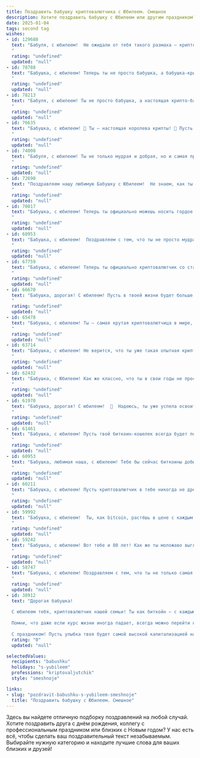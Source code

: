 ```yaml
---
title: Поздравить бабушку криптовалютчика с Юбилеем. Смешное
description: Хотите поздравить бабушку с Юбилеем или другим праздником? Наш ИИ создаст незабываемое поздравление, а вы обязательно выделитесь среди других.  
date: 2025-01-04
tags: second tag
wishes:
- id: 129688
  text: "Бабуля, с юбилеем!  Не ожидали от тебя такого размаха — криптовалютчик в твоём возрасте!  Теперь, надеюсь, внукам на конфеты точно хватит, даже если курс биткоина вдруг рухнет.  Держись молодцом,  и пусть твоя \"цифровая\" пенсия будет стабильнее, чем курс рубля!  С праздником!
  "
  rating: "undefined"
  updated: "null"
- id: 78788
  text: "Бабушка, с юбилеем! Теперь ты не просто бабушка, а бабушка-криптовалютчик! Вот это поворот! Желаю тебе, чтобы твои инвестиции росли как на дрожжах, а биткоин никогда не падал! 🥳
  "
  rating: "undefined"
  updated: "null"
- id: 78213
  text: "Бабуля, с юбилеем! Ты не просто бабушка, а настоящая крипто-бабушка! Теперь тебе доступны не только пирожки с капустой, но и пирожки с биткоинами! 🥳 Можешь смело покупать внукам самые крутые NFT-картинки, и никто не скажет тебе \"нельзя!\" 🚀
  "
  rating: "undefined"
  updated: "null"
- id: 76635
  text: "Бабушка, с юбилеем! 🎉 Ты – настоящая королева крипты! 🚀 Пусть биткоин всегда растёт, а ты вкладываешь только в самые прибыльные токены! 🤑 Желаем тебе, чтобы твоя жизнь была настолько же яркой, как график криптовалюты в день взлёта! 🤣
  "
  rating: "undefined"
  updated: "null"
- id: 74008
  text: "Бабуля, с юбилеем! Ты не только мудрая и добрая, но и самая прогрессивная бабушка в мире!  Криптовалютчик - это круто, особенно в твои годы!  Желаю, чтобы твои биткоины росли как на дрожжах, а ты всегда оставалась на волне новых технологий!
  "
  rating: "undefined"
  updated: "null"
- id: 72690
  text: "Поздравляем нашу любимую Бабушку с Юбилеем!  Не знаем, как ты успеваешь следить за курсом биткоина, но точно знаем, что ты самая крутая криптовалютчица в мире!  Желаем тебе крепкого здоровья, чтобы тебе хватало сил на все твои майнинг-фермы, и еще больше радости в жизни!
  "
  rating: "undefined"
  updated: "null"
- id: 70817
  text: "Бабушка, с юбилеем! Теперь ты официально можешь носить гордое звание \"Крипто-Бабушка\"! Желаем, чтобы биткоин рос, как внуки, и чтобы твоя крипто-копилка всегда была полна!  🎉💰
  "
  rating: "undefined"
  updated: "null"
- id: 68953
  text: "Бабушка, с юбилеем!  Поздравляем с тем, что ты не просто мудрая женщина, но и криптовалютчик с опытом! Надеемся, что твоя крипто-кошелька полна биткоинами, а не просто виртуальными котиками! 🎉
  "
  rating: "undefined"
  updated: "null"
- id: 67759
  text: "Бабушка, с юбилеем! Теперь ты официально криптовалютчик со стажем! 🥳  Надеюсь, твои \"майнинговые\" операции приносят больше прибыли, чем у внуков! 😉
  "
  rating: "undefined"
  updated: "null"
- id: 66670
  text: "Бабушка, дорогая! С юбилеем! Пусть в твоей жизни будет больше биткоинов, чем морщин, а сатоши будут падать тебе прямо в руки! 😜
  "
  rating: "undefined"
  updated: "null"
- id: 65478
  text: "Бабушка, с юбилеем! Ты – самая крутая криптовалютчица в мире, которая не только умеет вязать носки, но и майнить биткоины! Желаем тебе, чтобы твоя крипто-ферма всегда работала без перебоев, а курс BTC рос так быстро, как ты собирала грибы в молодости!
  "
  rating: "undefined"
  updated: "null"
- id: 63714
  text: "Бабушка, с юбилеем! Не верится, что ты уже такая опытная криптовалютчица! Тебе бы сейчас не биткоинами торговать, а внуков баловать, но, видимо, ты решила, что цифровая валюта - это наше будущее! Желаю тебе, чтобы биткоин всегда рос, а сатоши падали тебе на голову в виде приятных бонусов!
  "
  rating: "undefined"
  updated: "null"
- id: 62432
  text: "Бабушка, с Юбилеем! Как же классно, что ты в свои годы не просто в курсе, что такое криптовалюта, а сама с ней работаешь! Может, скоро и Bitcoin в твои борщи добавишь? 😉  Будь здорова, бодра и всегда в тренде!
  "
  rating: "undefined"
  updated: "null"
- id: 61970
  text: "Бабушка, дорогая! С юбилеем!  🥳  Надеюсь, ты уже успела освоить не только садовый участок, но и криптовалютный рынок!  😉  Пусть твоя цифровая монета, как и твои внуки, приносит только радость и прибыль! 🎉
  "
  rating: "undefined"
  updated: "null"
- id: 61461
  text: "Бабушка, с юбилеем! Пусть твой биткоин-кошелек всегда будет полон, а майнинг-ферма работает без перебоев! 🎉🚀  Желаем тебе крепкого здоровья, чтобы ты дожила до того времени, когда криптовалюта станет официальной валютой, и  смогла оплатить все счета майнинговыми наградами! 😉
  "
  rating: "undefined"
  updated: "null"
- id: 60953
  text: "Бабушка, любимая наша, с юбилеем! Тебе бы сейчас биткоины добывать, а не пирожки печь, но мы тебя любим такой, какая ты есть -  умной, доброй и с горячим сердцем, которое всегда готово согреть нас своим теплом.  🎉
  "
  rating: "undefined"
  updated: "null"
- id: 60211
  text: "Бабушка, с юбилеем! Пусть криптовалютчик в тебе никогда не дремлет, а биткоины только растут! 🥳💰  Желаем тебе крепкого здоровья, чтобы ты могла шагать в ногу с технологиями, и неиссякаемого оптимизма, чтобы даже самые волатильные курсы не могли тебя заставить нервничать! 😉🚀
  "
  rating: "undefined"
  updated: "null"
- id: 59992
  text: "Бабушка, с юбилеем!  Ты, как bitcoin, растёшь в цене с каждым годом, только вместо майнинга у тебя – любовь и забота. Продолжай \"копать\" счастье, а мы будем \"тратить\" его на твою улыбку!
  "
  rating: "undefined"
  updated: "null"
- id: 59242
  text: "Бабушка, с юбилеем! Вот тебе и 80 лет! Как же ты моложаво выглядишь! Неужели секрет в криптовалюте? 😎  Считай, ты \"криптовалютная бабушка\" – настоящий пророк цифрового века!  Желаю тебе, чтобы биткоин рос как на дрожжах, чтобы у тебя всегда были самые крутые NFT, а жизненная энергия била ключом, как в блокчейне!
  "
  rating: "undefined"
  updated: "null"
- id: 58747
  text: "Бабушка, с юбилеем! Поздравляем с тем, что ты не только самая мудрая женщина в мире, но и, видимо, крутой криптовалютчик!  Надеемся, биткоин у тебя растет, а ты, как всегда, впереди планеты всей! 🥳
  "
  rating: "undefined"
  updated: "null"
- id: 38912
  text: "Дорогая бабушка!
  
  С юбилеем тебя, криптовалютчик нашей семьи! Ты как биткойн — с каждым годом только дорожаешь! Желаем, чтобы у тебя всегда было больше «плюсов» в жизни, чем «минусов» — как в лучших инвестициях! Пусть каждый день приносит свои дивиденды, а смех и радость складываются в счастливый кошелек!
  
  Помни, что даже если курс жизни иногда падает, всегда можно перейти на стабильные валюты: обнимашки, поцелуи и вкусные пирожки!
  
  С праздником! Пусть улыбка твоя будет самой высокой капитализацией нашего рода!"
  rating: "0"
  updated: "null"

selectedValues:
  recipients: "babushku"
  holidays: "s-yubileem"
  professions: "kriptovaljutchik"
  style: "smeshnoje"

links:
- slug: "pozdravit-babushku-s-yubileem-smeshnoje"
  title: "Поздравить бабушку с Юбилеем. Смешное"
---
```


Здесь вы найдете отличную подборку поздравлений на любой случай. 
Хотите поздравить друга с днём рождения, коллегу с профессиональным праздником или близких с Новым годом? У нас есть всё, чтобы сделать ваш поздравительный текст незабываемым. Выбирайте нужную категорию и находите лучшие слова для ваших близких и друзей!
